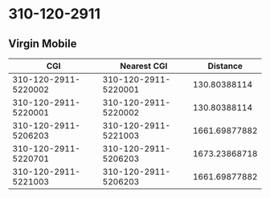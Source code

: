 # 310-120-2911
## Virgin Mobile


| CGI | Nearest CGI | Distance |
|-----|-------------|----------|
| 310-120-2911-5220002 | 310-120-2911-5220001 | 130.80388114 |
| 310-120-2911-5220001 | 310-120-2911-5220002 | 130.80388114 |
| 310-120-2911-5206203 | 310-120-2911-5221003 | 1661.69877882 |
| 310-120-2911-5220701 | 310-120-2911-5206203 | 1673.23868718 |
| 310-120-2911-5221003 | 310-120-2911-5206203 | 1661.69877882 |
